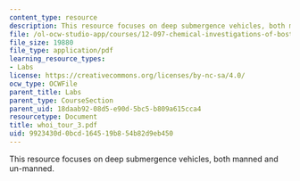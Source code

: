 ```yaml
---
content_type: resource
description: This resource focuses on deep submergence vehicles, both manned and un-manned.
file: /ol-ocw-studio-app/courses/12-097-chemical-investigations-of-boston-harbor-january-iap-2006/9923430d0bcd164519b854b82d9eb450_whoi_tour_3.pdf
file_size: 19880
file_type: application/pdf
learning_resource_types:
- Labs
license: https://creativecommons.org/licenses/by-nc-sa/4.0/
ocw_type: OCWFile
parent_title: Labs
parent_type: CourseSection
parent_uid: 18daab92-08d5-e90d-5bc5-b809a615cca4
resourcetype: Document
title: whoi_tour_3.pdf
uid: 9923430d-0bcd-1645-19b8-54b82d9eb450
---
```

This resource focuses on deep submergence vehicles, both manned and un-manned.